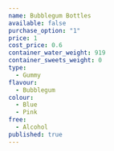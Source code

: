 ```yaml
---
name: Bubblegum Bottles
available: false
purchase_option: "1"
price: 1
cost_price: 0.6
container_water_weight: 919
container_sweets_weight: 0
type: 
  - Gummy
flavour: 
  - Bubblegum
colour: 
  - Blue
  - Pink
free: 
  - Alcohol
published: true
---
```


